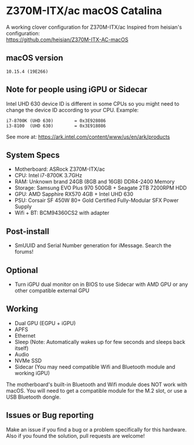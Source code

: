 # Z370M-ITX/ac macOS Catalina
A working clover configuration for Z370M-ITX/ac
Inspired from heisian's configuration:<br>
https://github.com/heisian/Z370M-ITX-AC-macOS

## macOS version
`10.15.4 (19E266)`

## Note for people using iGPU or Sidecar
Intel UHD 630 device ID is different in some CPUs so you might need to change the device ID according to your CPU.
Example:
```
i7-8700K (UHD 630)        = 0x3E928086
i3-8100  (UHD 630)        = 0x3E918086
```
See more at: https://ark.intel.com/content/www/us/en/ark/products

## System Specs
* Motherboard: ASRock Z370M-ITX/ac
* CPU: Intel i7-8700K 3.7GHz
* RAM: Unknown brand 24GB (8GB and 16GB) DDR4-2400 Memory
* Storage: Samsung EVO Plus 970 500GB + Seagate 2TB 7200RPM HDD
* GPU: AMD Sapphire RX570 4GB + Intel UHD 630
* PSU: Corsair SF 450W 80+ Gold Certified Fully-Modular SFX Power Supply
* Wifi + BT: BCM94360CS2 with adapter

## Post-install
* SmUUID and Serial Number generation for iMessage. Search the forums!

## Optional
* Turn iGPU dual monitor on in BIOS to use Sidecar with AMD GPU or any other compatible external GPU

## Working
* Dual GPU (EGPU + iGPU)
* APFS
* Ethernet
* Sleep (Note: Automatically wakes up for few seconds and sleeps back itself)
* Audio
* NVMe SSD
* Sidecar (You may need compatible Wifi and Bluetooth module and working iGPU)

The motherboard's built-in Bluetooth and Wifi module does NOT work with macOS.
You will need to get a compatible module for the M.2 slot, or use a USB
Bluetooth dongle.

## Issues or Bug reporting
Make an issue if you find a bug or a problem specifically for this hardware. Also if you found the solution, pull requests are welcome!

